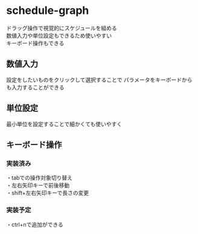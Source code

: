 # schedule-graph
ドラッグ操作で視覚的にスケジュールを組める  
数値入力や単位設定もできるため使いやすい  
キーボード操作もできる  

## 数値入力
設定をしたいものをクリックして選択することで
パラメータをキーボードからも入力することができる

## 単位設定
最小単位を設定することで細かくても使いやすく

## キーボード操作
### 実装済み
・tabでの操作対象切り替え  
・左右矢印キーで前後移動  
・shift+左右矢印キーで長さの変更
### 実装予定
・ctrl+nで追加ができる
